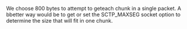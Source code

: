 We choose 800 bytes to attempt to geteach chunk in a single packet. A bbetter way would be to get or set the SCTP\_MAXSEG socket option to determine the size that will fit in one chunk.
